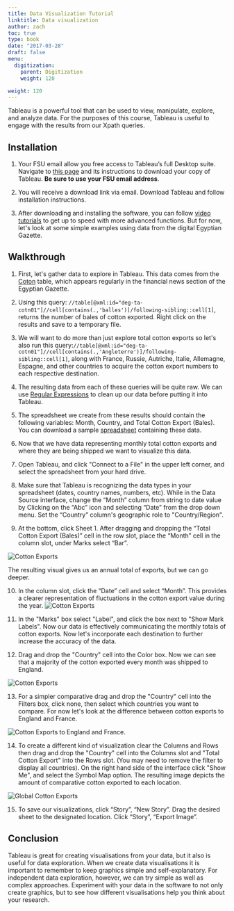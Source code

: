 ```yaml
---
title: Data Visualization Tutorial
linktitle: Data visualization
author: zach
toc: true
type: book
date: "2017-03-28"
draft: false
menu:
  digitization:
    parent: Digitization
    weight: 120

weight: 120
---
```


Tableau is a powerful tool that can be used to view, manipulate, explore, and analyze data. For the purposes of this course, Tableau is useful to engage with the results from our Xpath queries.

## Installation
1. Your FSU email allow you free access to Tableau’s full Desktop suite. Navigate to [this page](https://www.tableau.com/academic/students) and its instructions to download your copy of Tableau. **Be sure to use your FSU email address**.

2. You will receive a download link via email. Download Tableau and follow installation instructions.

3. After downloading and installing the software, you can follow [video tutorials](https://onlinehelp.tableau.com/current/guides/get-started-tutorial/en-us/get-started-tutorial-home.html) to get up to speed with more advanced functions. But for now, let's look at some simple examples using data from the digital Egyptian Gazette.

## Walkthrough
1. First, let's gather data to explore in Tableau. This data comes from the [Coton](/issues/templates/#coton) table, which appears regularly in the financial news section of the Egyptian Gazette.

2. Using this query: `//table[@xml:id="deg-ta-cotn01"]//cell[contains(.,'balles')]/following-sibling::cell[1]`, returns the number of bales of cotton exported. Right click on the results and save to a temporary file.

3. We will want to do more than just explore total cotton exports so let's also run this query:`//table[@xml:id="deg-ta-cotn01"]//cell[contains(.,'Angleterre')]/following-sibling::cell[1]`, along with France, Russie, Autriche, Italie, Allemagne, Espagne, and other countries to acquire the cotton export numbers to each respective destination.

4. The resulting data from each of these queries will be quite raw. We can use [Regular Expressions](/how-to/digitization/regular-expression-instructions/) to clean up our data before putting it into Tableau.

5. The spreadsheet we create from these results should contain the following variables: Month, Country, and Total Cotton Export (Bales). You can download a sample [spreadsheet](https://raw.githubusercontent.com/dig-eg-gaz/samples/master/tableau-cotton-exports.xlsx) containing these data.

6. Now that we have data representing monthly total cotton exports and where they are being shipped we want to visualize this data.

7. Open Tableau, and click "Connect to a File" in the upper left corner, and select the spreadsheet from your hard drive.

8. Make sure that Tableau is recognizing the data types in your spreadsheet (dates, country names, numbers, etc). While in the Data Source interface, change the “Month” column from string to date value by Clicking on the “Abc” icon and selecting “Date” from the drop down menu. Set the “Country” column's geographic role to "Country/Region".

9. At the bottom, click Sheet 1. After dragging and dropping the “Total Cotton Export (Bales)” cell in the row slot, place the “Month” cell in the column slot, under Marks select “Bar”.

![Cotton Exports](tableau-1905-cotton-export-total.png)

The resulting visual gives us an annual total of exports, but we can go deeper.

10. In the column slot, click the “Date” cell and select “Month”. This provides a clearer representation of fluctuations in the cotton export value during the year. <!-- If we select the second “Month” in the drop down menu it provides a visualization that includes zero value months. -->
![Cotton Exports](tableau-1905-monthly-cotton-exports.png)

11. In the "Marks" box select "Label", and click the box next to "Show Mark Labels". Now our data is effectively communicating the monthly totals of cotton exports. Now let's incorporate each destination to further increase the accuracy of the data.

12. Drag and drop the "Country" cell into the Color box. Now we can see that a majority of the cotton exported every month was shipped to England.

![Cotton Exports](tableau-cotton-exports-by-country.png)

13. For a simpler comparative drag and drop the "Country" cell into the Filters box, click none, then select which countries you want to compare. For now let's look at the difference between cotton exports to England and France.

![Cotton Exports to England and France](tableau-cotton-exports-england-france.png).

14. To create a different kind of visualization clear the Columns and Rows then drag and drop the "Country" cell into the Columns slot and "Total Cotton Export" into the Rows slot. (You may need to remove the filter to display all countries). On the right hand side of the interface click "Show Me", and select the Symbol Map option. The resulting image depicts the amount of comparative cotton exported to each location.

![Global Cotton Exports](tableau-global-cotton-exports.png)

15. To save our visualizations, click “Story”, “New Story”. Drag the desired sheet to the designated location. Click “Story”, “Export Image”.

## Conclusion
Tableau is great for creating visualisations from your data, but it also is useful for data exploration. When we create data visualisations it is important to remember to keep graphics simple and self-explanatory. For independent data exploration, however, we can try simple as well as complex approaches. Experiment with your data in the software to not only create graphics, but to see how different visualisations help you think about your research.
